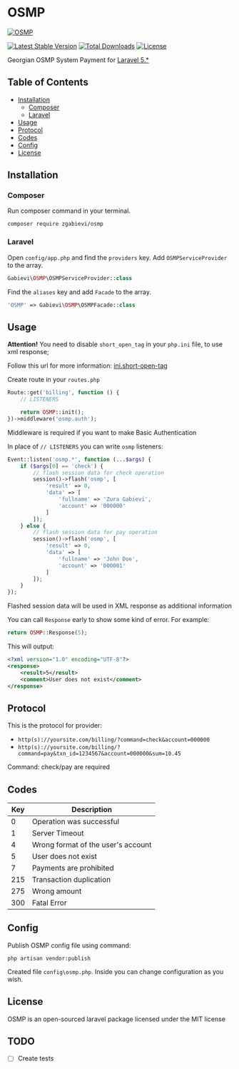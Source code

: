 # OSMP

[![OSMP](https://i.imgsafe.org/fbbe2a3dfd.png)](https://github.com/zgabievi/OSMP)

[![Latest Stable Version](https://poser.pugx.org/zgabievi/OSMP/version.png)](https://packagist.org/packages/zgabievi/OSMP)
[![Total Downloads](https://poser.pugx.org/zgabievi/OSMP/d/total.png)](https://packagist.org/packages/zgabievi/OSMP)
[![License](https://poser.pugx.org/zgabievi/OSMP/license)](https://packagist.org/packages/zgabievi/OSMP)

Georgian OSMP System Payment for [Laravel 5.*](http://laravel.com/)

## Table of Contents
- [Installation](#installation)
    - [Composer](#composer)
    - [Laravel](#laravel)
- [Usage](#usage)
- [Protocol](#protocol)
- [Codes](#codes)
- [Config](#config)
- [License](#license)

## Installation

### Composer

Run composer command in your terminal.

    composer require zgabievi/osmp

### Laravel

Open `config/app.php` and find the `providers` key. Add `OSMPServiceProvider` to the array.

```php
Gabievi\OSMP\OSMPServiceProvider::class
```

Find the `aliases` key and add `Facade` to the array. 

```php
'OSMP' => Gabievi\OSMP\OSMPFacade::class
```

## Usage

**Attention!** You need to disable `short_open_tag` in your `php.ini` file, to use xml response;

Follow this url for more information: [ini.short-open-tag](http://php.net/manual/en/ini.core.php#ini.short-open-tag)


Create route in your `routes.php`

```php
Route::get('billing', function () {
	// LISTENERS

	return OSMP::init();
})->middleware('osmp.auth');
```

Middleware is required if you want to make Basic Authentication

In place of `// LISTENERS` you can write `osmp` listeners:

```php
Event::listen('osmp.*', function (...$args) {
	if ($args[0] == 'check') {
		// flash session data for check operation
		session()->flash('osmp', [
			'result' => 0,
			'data' => [
				'fullname' => 'Zura Gabievi',
				'account' => '000000'
			]
		]);
	} else {
		// flash session data for pay operation
		session()->flash('osmp', [
			'result' => 0,
			'data' => [
				'fullname' => 'John Doe',
				'account' => '000001'
			]
		]);
	}
});
```

Flashed session data will be used in XML response as additional information

You can call `Response` early to show some kind of error.
For example:

```php
return OSMP::Response(5);
```

This will output:

```xml
<?xml version="1.0" encoding="UTF-8"?>
<response>
	<result>5</result>
	<comment>User does not exist</comment>
</response>
```

## Protocol

This is the protocol for provider:

- `http(s)://yoursite.com/billing/?command=check&account=000000`
- `http(s)://yoursite.com/billing/?command=pay&txn_id=1234567&account=000000&sum=10.45`

Command: check/pay are required

## Codes

| Key | Description                        |
|-----|------------------------------------|
| 0   | Operation was successful           |
| 1   | Server Timeout                     |
| 4   | Wrong format of the user's account |
| 5   | User does not exist                |
| 7   | Payments are prohibited            |
| 215 | Transaction duplication            |
| 275 | Wrong amount                       |
| 300 | Fatal Error                        |

## Config

Publish OSMP config file using command:

```
php artisan vendor:publish
```

Created file `config\osmp.php`. Inside you can change configuration as you wish.

## License

OSMP is an open-sourced laravel package licensed under the MIT license

## TODO
- [ ] Create tests
